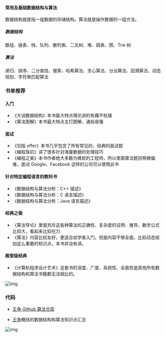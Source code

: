 #### 常用及基础数据结构与算法

数据结构就是指一组数据的存储结构。算法就是操作数据的一组方法。

##### 数据结构

数组、链表、栈、队列、散列表、二叉树、堆、跳表、图、Trie 树

##### 算法

递归、排序、二分查找、搜索、哈希算法、贪心算法、分治算法、回溯算法、动态规划、字符串匹配算法

### 书单推荐

#### 入门

- 《大话数据结构》本书最大特点理论讲的有趣不枯燥
- 《算法图解》本书最大特点主打图解，通俗易懂

#### 面试

- 《剑指 offer》本书几乎包含了所有常见的、经典的面试题
- 《编程珠玑》讲了很多针对海量数据的处理技巧
- 《编程之美》本书作者绝大多数为微软的工程师，所以里面算法题目稍微偏难，面试 Google，Facebook 这样的公司可以使用此书

#### 针对特定编程语言的教科书

- 《数据结构与算法分析：C++ 描述》
- 《数据结构与算法分析：C 语言描述》
- 《数据结构与算法分析：Java 语言描述》

#### 经典之做

- 《算法导论》里面充斥这各种算法的正确性、复杂度的证明、推导，数学公式比较大，看起来比较吃力
- 《算法》内容比较友好，更适合初学者入门。但是内容不够全面，比较动态规划这么重要的知识点，本书并没有讲。

#### 殿堂级经典

- 《计算机程序设计艺术》这套书的深度、广度、系统性、全面性是其他所有数据结构和算法书籍都无法相比的。



![img](https://user-gold-cdn.xitu.io/2019/2/15/168f0435d6e2dd0e?imageView2/0/w/1280/h/960/format/webp/ignore-error/1)



### 代码

- [王争 Github 算法仓库](https://github.com/wangzheng0822/algo)

- [王争](http://gk.link/a/102gi)概括的数据结构和算法知识点汇总

![img](https://user-gold-cdn.xitu.io/2019/2/15/168f04735cee638d?imageView2/0/w/1280/h/960/format/webp/ignore-error/1)